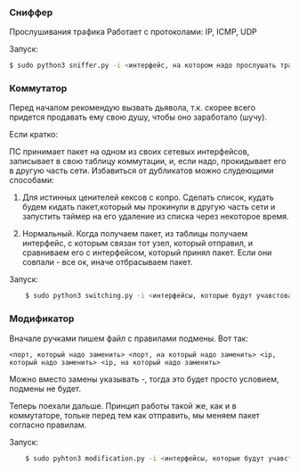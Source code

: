 ### Сниффер
Прослушивания трафика
Работает с протоколами: IP, ICMP, UDP

Запуск:
```bash
$ sudo python3 sniffer.py -i <интерфейс, на котором надо прослушать трафик>
```

### Коммутатор
Перед началом рекомендую вызвать дьявола, т.к. скорее всего придется продавать ему свою душу, чтобы оно заработало (шучу).

Если кратко:

ПС принимает пакет на одном из своих сетевых интерфейсов, записывает в свою таблицу коммутации, и, если надо, прокидывает его в другую часть сети.
Избавиться от дубликатов можно слудеющими способами:
    
1. Для истинных ценителей кексов с копро. Сделать список, кудать будем кидать пакет,который мы прокинули в другую часть сети и запустить таймер на его удаление  из списка через некоторое время.

2. Нормальный. Когда получаем пакет, из таблицы получаем интерфейс, с которым связан тот узел, который отправил, и сравниваем его с интерфейсом, который принял пакет. Если они совпали - все ок, иначе отбрасываем пакет.

Запуск:
```bash
    $ sudo python3 switching.py -i <интерфейсы, которые будут учавстовать, например, eth0,eth1 (да, так и записываем)> -t <время в секундах жизни записи в таблице> -c <общее количество записей в таблице. Не очкуй, по интерфейсам все норм распределится>
```


### Модификатор
Вначале ручками пишем файл с правилами подмены. Вот так:

    <порт, который надо заменить> <порт, на который надо заменить> <ip, который надо заменить> <ip, на который надо заменить>

Можно вместо замены указывать -, тогда это будет просто условием, подмены не будет.

Теперь поехали дальше. Принцип работы такой же, как и в коммутаторе, тольке перед тем как отправить, мы меняем пакет согласно правилам.

Запуск:
```bash
    $ sudo pyhton3 modification.py -i <интерфейсы, которые будут учавстовать, например, eth0,eth1 (да, так и записываем)> -t <время в секундах жизни записи в таблице> -c <общее количество записей в таблице. Не очкуй, по интерфейсам все норм распределится> -if <файл с правилами>
```


